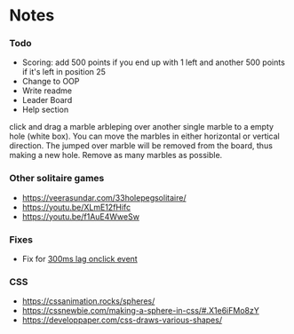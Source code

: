 # Notes

### Todo
- Scoring: add 500 points if you end up with 1 left and another 500 points if it's left in position 25
- Change to OOP
- Write readme
- Leader Board
- Help section

 click and drag a marble arbleping over another single marble to a empty hole (white box). You can move the marbles in either horizontal or vertical direction. The jumped over marble will be removed from the board, thus making a new hole. Remove as many marbles as possible.

### Other solitaire games
- https://veerasundar.com/33holepegsolitaire/
- https://youtu.be/XLmE12fHifc
- https://youtu.be/f1AuE4WweSw

### Fixes
- Fix for [300ms lag onclick event](https://developers.google.com/web/updates/2013/12/300ms-tap-delay-gone-away)

### CSS
- https://cssanimation.rocks/spheres/
- https://cssnewbie.com/making-a-sphere-in-css/#.X1e6iFMo8zY
- https://developpaper.com/css-draws-various-shapes/